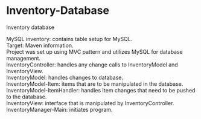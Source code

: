 # Inventory-Database
Inventory database

MySQL inventory: contains table setup for MySQL.\
Target: Maven information.\
Project was set up using MVC pattern and utilizes MySQL for database management.\
InventoryController: handles any change calls to InventoryModel and InventoryView.\
InventoryModel: handles changes to database.\
InventoryModel-Item: items that are to be manipulated in the database.\
InventoryModel-ItemHandler: handles Item changes that need to be pushed to the database.\
InventoryView: interface that is manipulated by InventoryController.\
InventoryManager-Main: initiates program.
